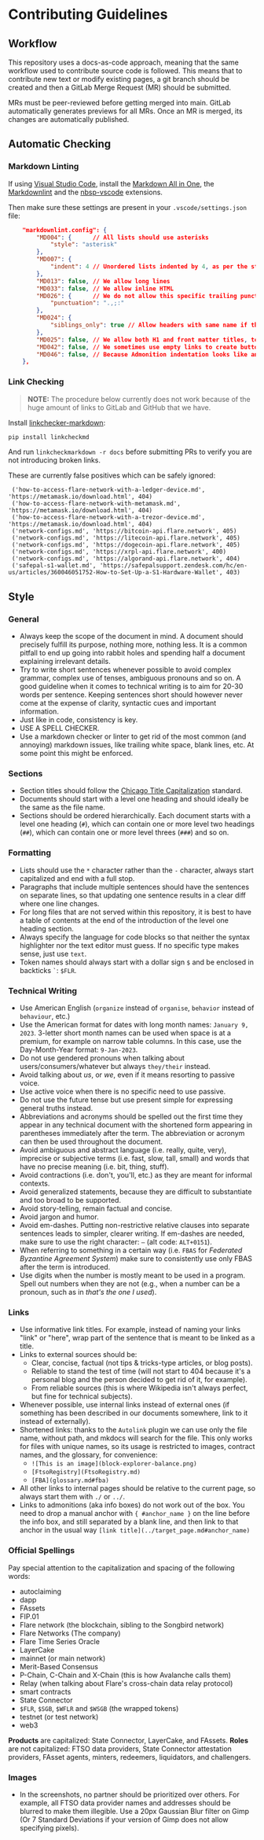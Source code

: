 # Contributing Guidelines

## Workflow

This repository uses a docs-as-code approach, meaning that the same workflow used to contribute source code is followed.
This means that to contribute new text or modify existing pages, a git branch should be created and then a GitLab Merge Request (MR) should be submitted.

MRs must be peer-reviewed before getting merged into main.
GitLab automatically generates previews for all MRs.
Once an MR is merged, its changes are automatically published.

## Automatic Checking

### Markdown Linting

If using [Visual Studio Code](https://code.visualstudio.com/), install the [Markdown All in One](https://marketplace.visualstudio.com/items?itemName=yzhang.markdown-all-in-one), the [Markdownlint](https://marketplace.visualstudio.com/items?itemName=DavidAnson.vscode-markdownlint) and the [nbsp-vscode](https://marketplace.visualstudio.com/items?itemName=possan.nbsp-vscode) extensions.

Then make sure these settings are present in your `.vscode/settings.json` file:

```json
    "markdownlint.config": {
        "MD004": {      // All lists should use asterisks
            "style": "asterisk"
        },
        "MD007": {
            "indent": 4 // Unordered lists indented by 4, as per the standard
        },
        "MD013": false, // We allow long lines
        "MD033": false, // We allow inline HTML
        "MD026": {      // We do not allow this specific trailing punctuation in headers
            "punctuation": ".,;:"
        },
        "MD024": {
            "siblings_only": true // Allow headers with same name if they are not siblings
        },
        "MD025": false, // We allow both H1 and front matter titles, to have shorter TOCs but full page titles
        "MD042": false, // We sometimes use empty links to create buttons
        "MD046": false, // Because Admonition indentation looks like an indented code block
    },
```

### Link Checking

> **NOTE:**
> The procedure below currently does not work because of the huge amount of links to GitLab and GitHub that we have.

Install [linkchecker-markdown](https://github.com/scivision/linkchecker-markdown):

```bash
pip install linkcheckmd
```

And run `linkcheckmarkdown -r docs` before submitting PRs to verify you are not introducing broken links.

These are currently false positives which can be safely ignored:

```text
 ('how-to-access-flare-network-with-a-ledger-device.md', 'https://metamask.io/download.html', 404)
 ('how-to-access-flare-network-with-metamask.md', 'https://metamask.io/download.html', 404)
 ('how-to-access-flare-network-with-a-trezor-device.md', 'https://metamask.io/download.html', 404)
 ('network-configs.md', 'https://bitcoin-api.flare.network', 405)
 ('network-configs.md', 'https://litecoin-api.flare.network', 405)
 ('network-configs.md', 'https://dogecoin-api.flare.network', 405)
 ('network-configs.md', 'https://xrpl-api.flare.network', 400)
 ('network-configs.md', 'https://algorand-api.flare.network', 404)
 ('safepal-s1-wallet.md', 'https://safepalsupport.zendesk.com/hc/en-us/articles/360046051752-How-to-Set-Up-a-S1-Hardware-Wallet', 403)
```

## Style

### General

* Always keep the scope of the document in mind. A document should precisely fulfill its purpose, nothing more, nothing less. It is a common pitfall to end up going into rabbit holes and spending half a document explaining irrelevant details.
* Try to write short sentences whenever possible to avoid complex grammar, complex use of tenses, ambiguous pronouns and so on. A good guideline when it comes to technical writing is to aim for 20-30 words per sentence. Keeping sentences short should however never come at the expense of clarity, syntactic cues and important information.
* Just like in code, consistency is key.
* USE A SPELL CHECKER.
* Use a markdown checker or linter to get rid of the most common (and annoying) markdown issues, like trailing white space, blank lines, etc.
  At some point this might be enforced.

### Sections

* Section titles should follow the [Chicago Title Capitalization](https://en.wikipedia.org/wiki/Title_case#Chicago_Manual_of_Style) standard.
* Documents should start with a level one heading and should ideally be the same as the file name.
* Sections should be ordered hierarchically. Each document starts with a level one heading (`#`), which can contain one or more level two headings (`##`), which can contain one or more level threes (`###`) and so on.

### Formatting

* Lists should use the `*` character rather than the `-` character, always start capitalized and end with a full stop.
* Paragraphs that include multiple sentences should have the sentences on separate lines, so that updating one sentence results in a clear diff where one line changes.
* For long files that are not served within this repository, it is best to have a table of contents at the end of the introduction of the level one heading section.
* Always specify the language for code blocks so that neither the syntax highlighter nor the text editor must guess. If no specific type makes sense, just use `text`.
* Token names should always start with a dollar sign `$` and be enclosed in backticks `` ` ``: `$FLR`.

### Technical Writing

* Use American English (`organize` instead of `organise`, `behavior` instead of `behaviour`, etc.)
* Use the American format for dates with long month names: `January 9, 2023`.
  3-letter short month names can be used when space is at a premium, for example on narrow table columns.
  In this case, use the Day-Month-Year format: `9-Jan-2023`.
* Do not use gendered pronouns when talking about users/consumers/whatever but always `they/their` instead.
* Avoid talking about *us*, or *we*, even if it means resorting to passive voice.
* Use active voice when there is no specific need to use passive.
* Do not use the future tense but use present simple for expressing general truths instead.
* Abbreviations and acronyms should be spelled out the first time they appear in any technical document with the shortened form appearing in parentheses immediately after the term. The abbreviation or acronym can then be used throughout the document.
* Avoid ambiguous and abstract language (i.e. really, quite, very), imprecise or subjective terms (i.e. fast, slow, tall, small) and words that have no precise meaning (i.e. bit, thing, stuff).
* Avoid contractions (i.e. don't, you'll, etc.) as they are meant for informal contexts.
* Avoid generalized statements, because they are difficult to substantiate and too broad to be supported.
* Avoid story-telling, remain factual and concise.
* Avoid jargon and humor.
* Avoid em-dashes. Putting non-restrictive relative clauses into separate sentences leads to simpler, clearer writing. If em-dashes are needed, make sure to use the right character: `—` (alt code: `ALT+0151`).
* When referring to something in a certain way (i.e. `FBAS` for *Federated Byzantine Agreement System*) make sure to consistently use only FBAS after the term is introduced.
* Use digits when the number is mostly meant to be used in a program. Spell out numbers when they are not (e.g., when a number can be a pronoun, such as in *that's the one I used*).

### Links

* Use informative link titles. For example, instead of naming your links "link" or "here", wrap part of the sentence that is meant to be linked as a title.
* Links to external sources should be:
    * Clear, concise, factual (not tips & tricks-type articles, or blog posts).
    * Reliable to stand the test of time (will not start to 404 because it's a personal blog and the person decided to get rid of it, for example).
    * From reliable sources (this is where Wikipedia isn't always perfect, but fine for technical subjects).
* Whenever possible, use internal links instead of external ones (if something has been described in our documents somewhere, link to it instead of externally).
* Shortened links: thanks to the `Autolink` plugin we can use only the file name, without path, and mkdocs will search for the file.
    This only works for files with unique names, so its usage is restricted to images, contract names, and the glossary, for convenience:
    * `![This is an image](block-explorer-balance.png)`
    * `[FtsoRegistry](FtsoRegistry.md)`
    * `[FBA](glossary.md#fba)`
* All other links to internal pages should be relative to the current page, so always start them with `./` or `../`.
* Links to admonitions (aka info boxes) do not work out of the box.
    You need to drop a manual anchor with `{ #anchor_name }` on the line before the info box, and still separated by a blank line,
    and then link to that anchor in the usual way `[link title](../target_page.md#anchor_name)`

### Official Spellings

Pay special attention to the capitalization and spacing of the following words:

* autoclaiming
* dapp
* FAssets
* FIP.01
* Flare network (the blockchain, sibling to the Songbird network)
* Flare Networks (The company)
* Flare Time Series Oracle
* LayerCake
* mainnet (or main network)
* Merit-Based Consensus
* P-Chain, C-Chain and X-Chain (this is how Avalanche calls them)
* Relay (when talking about Flare's cross-chain data relay protocol)
* smart contracts
* State Connector
* `$FLR`, `$SGB`, `$WFLR` and `$WSGB` (the wrapped tokens)
* testnet (or test network)
* web3

**Products** are capitalized: State Connector, LayerCake, and FAssets.
**Roles** are not capitalized: FTSO data providers, State Connector attestation providers, FAsset agents, minters, redeemers, liquidators, and challengers.

### Images

* In the screenshots, no partner should be prioritized over others.
    For example, all FTSO data provider names and addresses should be blurred to make them illegible.
    Use a 20px Gaussian Blur filter on Gimp (Or 7 Standard Deviations if your version of Gimp does not allow specifying pixels).
